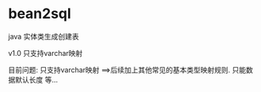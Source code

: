 # bean2sql
java 实体类生成创建表


v1.0 只支持varchar映射

目前问题: 
只支持varchar映射 ==>后续加上其他常见的基本类型映射规则.
只能数据默认长度
等...

